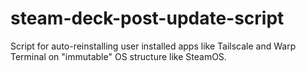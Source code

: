 # steam-deck-post-update-script
Script for auto-reinstalling user installed apps like Tailscale and Warp Terminal on "immutable" OS structure like SteamOS.
